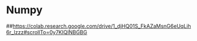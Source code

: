 # Numpy
##https://colab.research.google.com/drive/1_djHQ01S_FkAZaMsnG6eUqLih6r_lzzz#scrollTo=0y7KIQINBGBG
